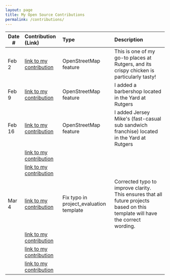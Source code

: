 ```yaml
---
layout: page
title: My Open Source Contributions
permalink: /contributions/
---
```


<!--
Type of the contribution should be "Wikipedia edit", "OpenStreet Map feature", "Documentation", "Course website", "Blog",
"Browser Add-on", etc.

The description should include a brief summary of what you did.

The link should bring us to a public page that shows your contribution. 

Replace the first row with your own contribution. 

-->

| Date #       | Contribution (Link)  | Type  | Description |
|---|:---|:---|:---|
|Feb 2|[link to my contribution](https://www.openstreetmap.org/changeset/162914255#map=19/40.499536/-74.448535)|OpenStreetMap feature|This is one of my go-to places at Rutgers, and its crispy chicken is particularly tasty!|
|Feb 9|[link to my contribution](https://www.openstreetmap.org/?#map=19/40.499522/-74.448898)|OpenStreetMap feature|I added a barbershop located in the Yard at Rutgers|
|Feb 16|[link to my contribution](https://www.openstreetmap.org/?#map=19/40.499509/-74.448922)|OpenStreetMap feature|I added Jersey Mike's (fast-casual sub sandwich franchise) located in the Yard at Rutgers|
| |[link to my contribution]()|||
| |[link to my contribution]()|||
|Mar 4|[link to my contribution](https://github.com/ossd-s25/project-evaluation/blob/main/template_evaluation.md)|Fix typo in project_evaluation template|Corrected typo to improve clarity. This ensures that all future projects based on this template will have the correct wording.|
| |[link to my contribution]()|||
| |[link to my contribution]()|||
| |[link to my contribution]()|||
